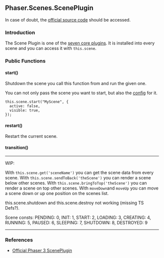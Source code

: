 ## Phaser.Scenes.ScenePlugin

In case of doubt, the [official source code](https://github.com/photonstorm/phaser) should be accessed.

### Introduction

The Scene Plugin is one of the [seven core plugins](https://github.com/digitsensitive/phaser3-typescript/blob/master/cheatsheets/scene/systems.md#core-plugins).
It is installed into every scene and you can access it with `this.scene`.

### Public Functions

#### start()
Shutdown the scene you call this function from and run the given one.

You can not only pass the scene you want to start, but also the
[config](https://github.com/digitsensitive/phaser3-typescript/blob/master/cheatsheets/scene/systems.md#scene-config) for it.

```
this.scene.start("MyScene", {
  active: false,
  visible: true,
});
```

#### restart()
Restart the current scene.

#### transition()

***
WIP:

With `this.scene.get('sceneName')` you can get the scene data from every scene.
With `this.scene.sendToBack('theScene')` you can render a scene below other scenes.
With `this.scene.bringToTop('theScene')` you can render a scene on top other scenes.
With `moveDown`and `moveUp` you can move a scene down or up one position on the scenes list.

this.scene.shutdown and this.scene.destroy not working (missing TS Defs?).


Scene consts:
PENDING: 0,
INIT: 1,
START: 2,
LOADING: 3,
CREATING: 4,
RUNNING: 5,
PAUSED: 6,
SLEEPING: 7,
SHUTDOWN: 8,
DESTROYED: 9
***

### References

- [Official Phaser 3 ScenePlugin](https://github.com/photonstorm/phaser/blob/master/src/scene/ScenePlugin.js)
